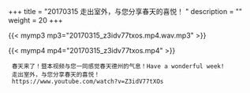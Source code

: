+++
title = "20170315  走出室外，与您分享春天的喜悦！ "
description = ""
weight = 20
+++

{{< mymp3 mp3="20170315_z3idv77txos.mp4.wav.mp3" >}}

{{< mymp4 mp4="20170315_z3idv77txos.mp4" >}}

     春天来了！暨本视频与您一同感觉春天德州的气息！Have a wonderful week! 
     走出室外，与您分享春天的喜悦！ 
     https://www.youtube.com/watch?v=Z3idV77tXOs 
